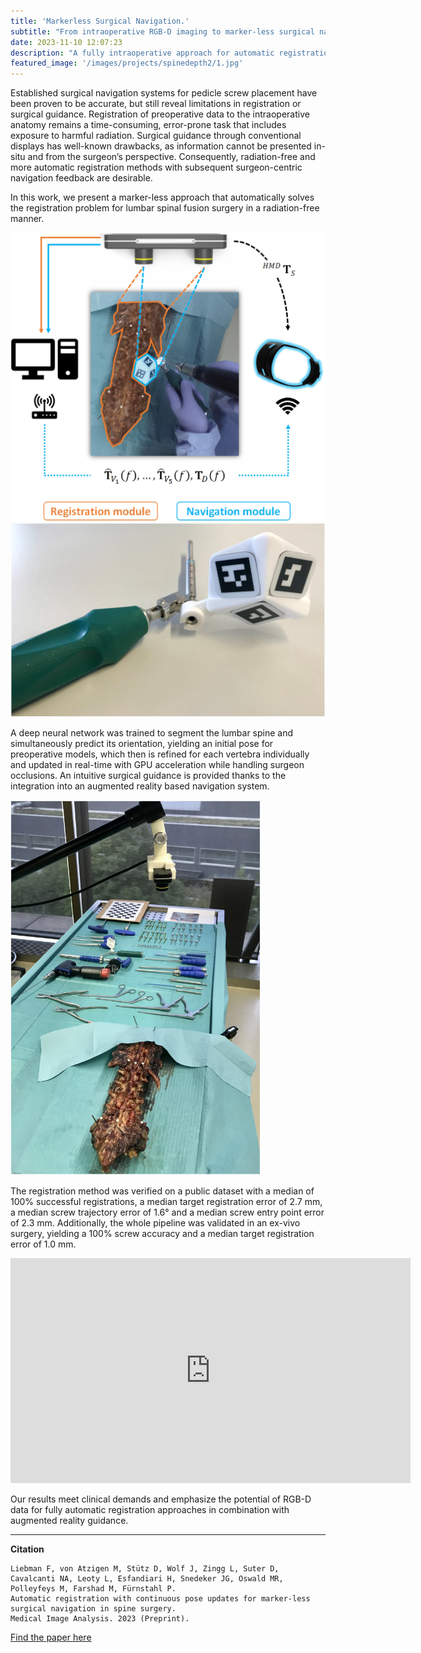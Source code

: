 ```yaml
---
title: 'Markerless Surgical Navigation.'
subtitle: "From intraoperative RGB-D imaging to marker-less surgical navigation!"
date: 2023-11-10 12:07:23
description: "A fully intraoperative approach for automatic registration of spinal 3D models with contineus pose updates."
featured_image: '/images/projects/spinedepth2/1.jpg'
---
```


Established surgical navigation systems for pedicle screw placement have been proven to be accurate, but still reveal limitations in registration or surgical guidance. Registration of preoperative data to the intraoperative anatomy remains a time-consuming, error-prone task that includes exposure to harmful radiation. Surgical guidance through
conventional displays has well-known drawbacks, as information cannot be presented in-situ and from the surgeon’s perspective. Consequently, radiation-free and more automatic registration methods with subsequent surgeon-centric navigation feedback are desirable. 

In this work, we present a marker-less approach that automatically solves the registration problem for lumbar spinal fusion surgery in a radiation-free manner.

<div class="gallery" data-columns="2">
    <img src="/images/projects/spinedepth2/1.jpg">
    <img src="/images/projects/spinedepth2/2.jpg">
</div>

A deep neural network was trained to segment the lumbar spine and simultaneously predict its orientation, yielding an initial pose for preoperative models, which then is refined for each vertebra individually and updated in real-time with GPU acceleration while handling surgeon occlusions. An intuitive surgical guidance is provided thanks to the integration into an augmented reality based navigation system. 

<img src="/images/projects/spinedepth2/3.jpg" style="width:400px;height:600px;">


The registration method was verified on a public dataset with a median of 100% successful registrations, a median target registration error of 2.7 mm, a median screw trajectory error of 1.6° and a median screw entry point error of 2.3 mm. Additionally, the whole pipeline was validated in an ex-vivo surgery, yielding a 100% screw accuracy and a median target registration error of 1.0 mm. 

<iframe src="https://www.youtube.com/embed/gFEjqcSd9nw" width="640" height="360" frameborder="0" allowfullscreen></iframe>

Our results meet clinical demands and emphasize the potential of RGB-D data for fully automatic registration approaches in combination with augmented reality guidance.

---

**Citation**

```
Liebman F, von Atzigen M, Stütz D, Wolf J, Zingg L, Suter D, Cavalcanti NA, Leoty L, Esfandiari H, Snedeker JG, Oswald MR, Polleyfeys M, Farshad M, Fürnstahl P. 
Automatic registration with continuous pose updates for marker-less surgical navigation in spine surgery. 
Medical Image Analysis. 2023 (Preprint). 
```

<a href="https://www.sciencedirect.com/science/article/pii/S1361841523002876" class="button button--small">Find the paper here</a>